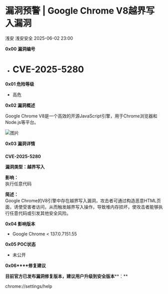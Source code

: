 #  漏洞预警 | Google Chrome V8越界写入漏洞   
浅安  浅安安全   2025-06-02 23:00  
  
**0x00 漏洞编号**  
- # CVE-2025-5280  
  
**0x01 危险等级**  
- 高危  
  
**0x02 漏洞概述**  
  
Google Chrome V8是一个高效的开源JavaScript引擎，用于Chrome浏览器和 Node.js等平台。  
  
![图片](https://mmbiz.qpic.cn/mmbiz_png/7stTqD182SXxjX8p8WklXuc23v1DKPW7yY83Sic75o0z0rlPgZHmmCPxBNvutPR92HthYPDsg7ia0ODDgsgQYjBQ/640?wx_fmt=png&wxfrom=5&wx_lazy=1&wx_co=1&tp=webp "")  
  
**0x03 漏洞详情**  
###   
  
**CVE-2025-5280**  
  
**漏洞类型：越界写入**  
  
**影响：**  
执行任意代码  
  
**简述：**  
Google Chrome的V8引擎中存在越界写入漏洞，攻击者可通过构造恶意HTML页面，诱使受害者访问，从而触发越界写入操作，导致堆内存损坏，使攻击者能够执行任意代码或引发其他安全风险。  
  
**0x04 影响版本**  
- Google Chrome < 137.0.7151.55  
  
**0x05 POC状态**  
- 未公开  
  
**0x06****修复建议**  
  
**目前官方已发布漏洞修复版本，建议用户升级到安全版本****：**  
  
chrome://settings/help  
  
  
  
